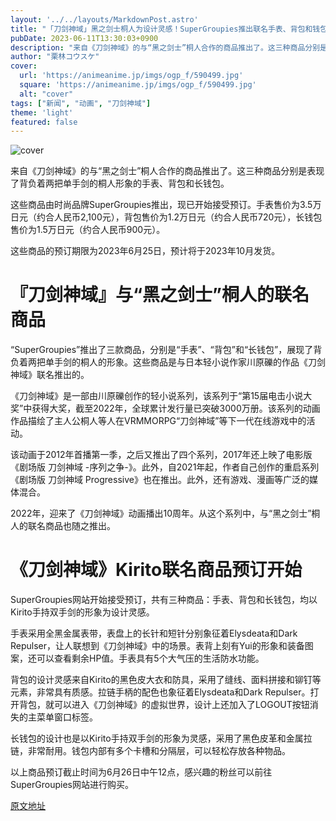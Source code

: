 ```yaml
---
layout: '../../layouts/MarkdownPost.astro'
title: "「刀剑神域」黑之剑士桐人为设计灵感！SuperGroupies推出联名手表、背包和钱包"
pubDate: 2023-06-11T13:30:03+0900
description: "来自《刀剑神域》的与“黑之剑士”桐人合作的商品推出了。这三种商品分别是表现了背负着两把单手剑的桐人形象的手表、背包和长钱包。"
author: "栗林コウスケ"
cover:
  url: 'https://animeanime.jp/imgs/ogp_f/590499.jpg'
  square: 'https://animeanime.jp/imgs/ogp_f/590499.jpg'
  alt: "cover"
tags: ["新闻", "动画", "刀剑神域"]
theme: 'light'
featured: false
---
```


![cover](https://animeanime.jp/imgs/ogp_f/590499.jpg)

来自《刀剑神域》的与“黑之剑士”桐人合作的商品推出了。这三种商品分别是表现了背负着两把单手剑的桐人形象的手表、背包和长钱包。

这些商品由时尚品牌SuperGroupies推出，现已开始接受预订。手表售价为3.5万日元（约合人民币2,100元），背包售价为1.2万日元（约合人民币720元），长钱包售价为1.5万日元（约合人民币900元）。

这些商品的预订期限为2023年6月25日，预计将于2023年10月发货。

# 『刀剑神域』与“黑之剑士”桐人的联名商品

“SuperGroupies”推出了三款商品，分别是“手表”、“背包”和“长钱包”，展现了背负着两把单手剑的桐人的形象。这些商品是与日本轻小说作家川原礫的作品《刀剑神域》联名推出的。

《刀剑神域》是一部由川原礫创作的轻小说系列，该系列于“第15届电击小说大奖”中获得大奖，截至2022年，全球累计发行量已突破3000万册。该系列的动画作品描绘了主人公桐人等人在VRMMORPG“刀剑神域”等下一代在线游戏中的活动。

该动画于2012年首播第一季，之后又推出了四个系列，2017年还上映了电影版《剧场版 刀剑神域 -序列之争-》。此外，自2021年起，作者自己创作的重启系列《剧场版 刀剑神域 Progressive》也在推出。此外，还有游戏、漫画等广泛的媒体混合。

2022年，迎来了《刀剑神域》动画播出10周年。从这个系列中，与“黑之剑士”桐人的联名商品也随之推出。
# 《刀剑神域》Kirito联名商品预订开始

SuperGroupies网站开始接受预订，共有三种商品：手表、背包和长钱包，均以Kirito手持双手剑的形象为设计灵感。

手表采用全黑金属表带，表盘上的长针和短针分别象征着Elysdeata和Dark Repulser，让人联想到《刀剑神域》中的场景。表背上刻有Yui的形象和装备图案，还可以查看剩余HP值。手表具有5个大气压的生活防水功能。

背包的设计灵感来自Kirito的黑色皮大衣和防具，采用了缝线、面料拼接和铆钉等元素，非常具有质感。拉链手柄的配色也象征着Elysdeata和Dark Repulser。打开背包，就可以进入《刀剑神域》的虚拟世界，设计上还加入了LOGOUT按钮消失的主菜单窗口标签。

长钱包的设计也是以Kirito手持双手剑的形象为灵感，采用了黑色皮革和金属拉链，非常耐用。钱包内部有多个卡槽和分隔层，可以轻松存放各种物品。

以上商品预订截止时间为6月26日中午12点，感兴趣的粉丝可以前往SuperGroupies网站进行购买。

  [原文地址](https://animeanime.jp/article/2023/06/11/77864.html)